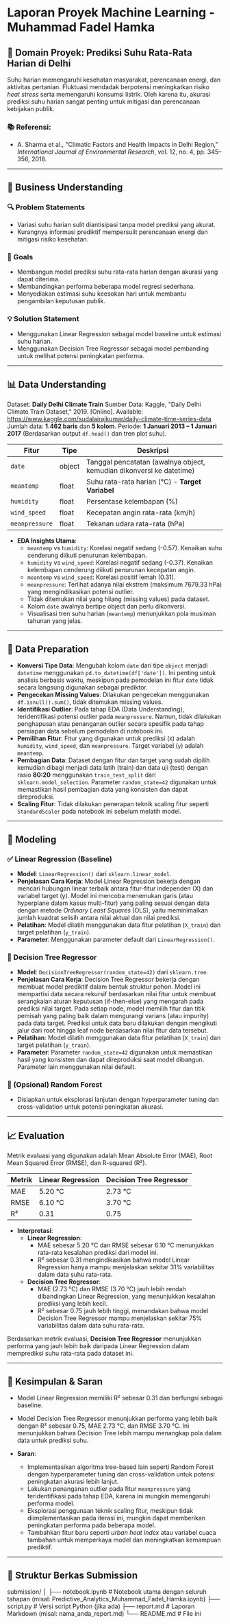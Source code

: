 # Laporan Proyek Machine Learning - Muhammad Fadel Hamka

## 📌 Domain Proyek: Prediksi Suhu Rata-Rata Harian di Delhi

Suhu harian memengaruhi kesehatan masyarakat, perencanaan energi, dan aktivitas pertanian. Fluktuasi mendadak berpotensi meningkatkan risiko *heat stress* serta memengaruhi konsumsi listrik. Oleh karena itu, akurasi prediksi suhu harian sangat penting untuk mitigasi dan perencanaan kebijakan publik.

### 📚 Referensi:
- A. Sharma et al., "Climatic Factors and Health Impacts in Delhi Region," *International Journal of Environmental Research*, vol. 12, no. 4, pp. 345–356, 2018.

---

## 🎯 Business Understanding

### 🔍 Problem Statements
- Variasi suhu harian sulit diantisipasi tanpa model prediksi yang akurat.
- Kurangnya informasi prediktif mempersulit perencanaan energi dan mitigasi risiko kesehatan.

### 🎯 Goals
- Membangun model prediksi suhu rata-rata harian dengan akurasi yang dapat diterima.
- Membandingkan performa beberapa model regresi sederhana.
- Menyediakan estimasi suhu keesokan hari untuk membantu pengambilan keputusan publik.

### 💡 Solution Statement
- Menggunakan Linear Regression sebagai model baseline untuk estimasi suhu harian.
- Menggunakan Decision Tree Regressor sebagai model pembanding untuk melihat potensi peningkatan performa.

---

## 📊 Data Understanding

Dataset: **Daily Delhi Climate Train**
Sumber Data: Kaggle, "Daily Delhi Climate Train Dataset," 2019. [Online]. Available: https://www.kaggle.com/sudalairajkumar/daily-climate-time-series-data
Jumlah data: **1.462 baris** dan **5 kolom**.
Periode: **1 Januari 2013 – 1 Januari 2017** (Berdasarkan output `df.head()` dan tren plot suhu).

| Fitur         | Tipe     | Deskripsi                            |
|---------------|----------|--------------------------------------|
| `date`        | object   | Tanggal pencatatan (awalnya object, kemudian dikonversi ke datetime) |
| `meantemp`    | float    | Suhu rata-rata harian (°C) - **Target Variabel** |
| `humidity`    | float    | Persentase kelembapan (%)            |
| `wind_speed`  | float    | Kecepatan angin rata-rata (km/h)     |
| `meanpressure`| float    | Tekanan udara rata-rata (hPa)        |

- **EDA Insights Utama**:
  - `meantemp` vs `humidity`: Korelasi negatif sedang (-0.57). Kenaikan suhu cenderung diikuti penurunan kelembapan.
  - `humidity` vs `wind_speed`: Korelasi negatif sedang (-0.37). Kenaikan kelembapan cenderung diikuti penurunan kecepatan angin.
  - `meantemp` vs `wind_speed`: Korelasi positif lemah (0.31).
  - `meanpressure`: Terlihat adanya nilai ekstrem (maksimum 7679.33 hPa) yang mengindikasikan potensi outlier.
  - Tidak ditemukan nilai yang hilang (missing values) pada dataset.
  - Kolom `date` awalnya bertipe object dan perlu dikonversi.
  - Visualisasi tren suhu harian (`meantemp`) menunjukkan pola musiman tahunan yang jelas.

---

## 🧹 Data Preparation

- **Konversi Tipe Data**: Mengubah kolom `date` dari tipe `object` menjadi `datetime` menggunakan `pd.to_datetime(df['date'])`. Ini penting untuk analisis berbasis waktu, meskipun pada pemodelan ini fitur `date` tidak secara langsung digunakan sebagai prediktor.
- **Pengecekan Missing Values**: Dilakukan pengecekan menggunakan `df.isnull().sum()`, tidak ditemukan missing values.
- **Identifikasi Outlier**: Pada tahap EDA (Data Understanding), teridentifikasi potensi outlier pada `meanpressure`. Namun, tidak dilakukan penghapusan atau penanganan outlier secara spesifik pada tahap persiapan data sebelum pemodelan di notebook ini.
- **Pemilihan Fitur**: Fitur yang digunakan untuk prediksi (`X`) adalah `humidity`, `wind_speed`, dan `meanpressure`. Target variabel (`y`) adalah `meantemp`.
- **Pembagian Data**: Dataset dengan fitur dan target yang sudah dipilih kemudian dibagi menjadi data latih (train) dan data uji (test) dengan rasio **80:20** menggunakan `train_test_split` dari `sklearn.model_selection`. Parameter `random_state=42` digunakan untuk memastikan hasil pembagian data yang konsisten dan dapat direproduksi.
- **Scaling Fitur**: Tidak dilakukan penerapan teknik scaling fitur seperti `StandardScaler` pada notebook ini sebelum melatih model.

---

## 🔧 Modeling

### ✅ Linear Regression (Baseline)
- **Model**: `LinearRegression()` dari `sklearn.linear_model`.
- **Penjelasan Cara Kerja**: Model Linear Regression bekerja dengan mencari hubungan linear terbaik antara fitur-fitur independen (X) dan variabel target (y). Model ini mencoba menemukan garis (atau hyperplane dalam kasus multi-fitur) yang paling sesuai dengan data dengan metode *Ordinary Least Squares* (OLS), yaitu meminimalkan jumlah kuadrat selisih antara nilai aktual dan nilai prediksi.
- **Pelatihan**: Model dilatih menggunakan data fitur pelatihan (`X_train`) dan target pelatihan (`y_train`).
- **Parameter**: Menggunakan parameter default dari `LinearRegression()`.

### 🌲 Decision Tree Regressor
- **Model**: `DecisionTreeRegressor(random_state=42)` dari `sklearn.tree`.
- **Penjelasan Cara Kerja**: Decision Tree Regressor bekerja dengan membuat model prediktif dalam bentuk struktur pohon. Model ini mempartisi data secara rekursif berdasarkan nilai fitur untuk membuat serangkaian aturan keputusan (if-then-else) yang mengarah pada prediksi nilai target. Pada setiap node, model memilih fitur dan titik pemisah yang paling baik dalam mengurangi varians (atau impurity) pada data target. Prediksi untuk data baru dilakukan dengan mengikuti jalur dari root hingga leaf node berdasarkan nilai fitur data tersebut.
- **Pelatihan**: Model dilatih menggunakan data fitur pelatihan (`X_train`) dan target pelatihan (`y_train`).
- **Parameter**: Parameter `random_state=42` digunakan untuk memastikan hasil yang konsisten dan dapat direproduksi saat model dibangun. Parameter lain menggunakan nilai default.

### 🚀 (Opsional) Random Forest
- Disiapkan untuk eksplorasi lanjutan dengan hyperparameter tuning dan cross-validation untuk potensi peningkatan akurasi.

---

## 📈 Evaluation

Metrik evaluasi yang digunakan adalah Mean Absolute Error (MAE), Root Mean Squared Error (RMSE), dan R-squared (R²).

| Metrik        | Linear Regression | Decision Tree Regressor |
|---------------|-------------------|-------------------------|
| MAE           | 5.20 °C           | 2.73 °C                 |
| RMSE          | 6.10 °C           | 3.70 °C                 |
| R²            | 0.31              | 0.75                    |


- **Interpretasi**:
  - **Linear Regression**:
    - MAE sebesar 5.20 °C dan RMSE sebesar 6.10 °C menunjukkan rata-rata kesalahan prediksi dari model ini.
    - R² sebesar 0.31 mengindikasikan bahwa model Linear Regression hanya mampu menjelaskan sekitar 31% variabilitas dalam data suhu rata-rata.
  - **Decision Tree Regressor**:
    - MAE (2.73 °C) dan RMSE (3.70 °C) jauh lebih rendah dibandingkan Linear Regression, yang menunjukkan kesalahan prediksi yang lebih kecil.
    - R² sebesar 0.75 jauh lebih tinggi, menandakan bahwa model Decision Tree Regressor mampu menjelaskan sekitar 75% variabilitas dalam data suhu rata-rata.

Berdasarkan metrik evaluasi, **Decision Tree Regressor** menunjukkan performa yang jauh lebih baik daripada Linear Regression dalam memprediksi suhu rata-rata pada dataset ini.

---

## 🧾 Kesimpulan & Saran

- Model Linear Regression memiliki R² sebesar 0.31 dan berfungsi sebagai baseline.
- Model Decision Tree Regressor menunjukkan performa yang lebih baik dengan R² sebesar 0.75, MAE 2.73 °C, dan RMSE 3.70 °C. Ini menunjukkan bahwa Decision Tree lebih mampu menangkap pola dalam data untuk prediksi suhu.

- **Saran**:
  - Implementasikan algoritma tree-based lain seperti Random Forest dengan hyperparameter tuning dan cross-validation untuk potensi peningkatan akurasi lebih lanjut.
  - Lakukan penanganan outlier pada fitur `meanpressure` yang teridentifikasi pada tahap EDA, karena ini mungkin memengaruhi performa model.
  - Eksplorasi penggunaan teknik scaling fitur, meskipun tidak diimplementasikan pada iterasi ini, mungkin dapat memberikan peningkatan performa pada beberapa model.
  - Tambahkan fitur baru seperti *urban heat index* atau variabel cuaca tambahan untuk memperkaya model dan meningkatkan kemampuan prediktif.

---

## 📁 Struktur Berkas Submission
submission/
│
├── notebook.ipynb # Notebook utama dengan seluruh tahapan (misal: Predictive_Analytics_Muhammad_Fadel_Hamka.ipynb)
├── script.py # Versi script Python (jika ada)
├── report.md # Laporan Markdown (misal: nama_anda_report.md)
└── README.md # File ini
